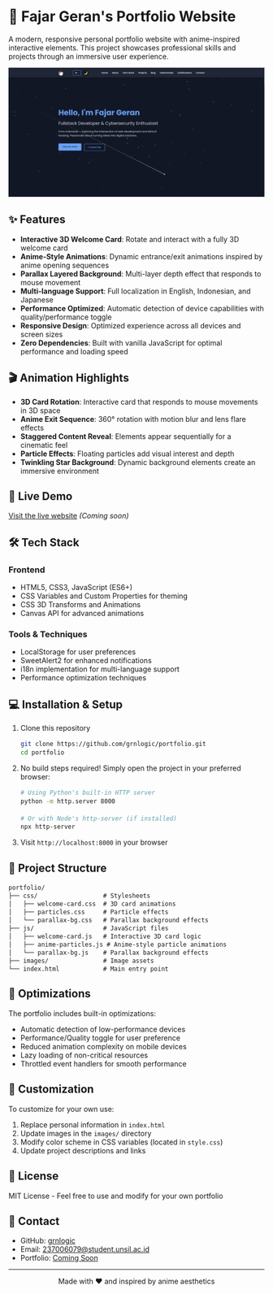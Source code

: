 # 🌟 Fajar Geran's Portfolio Website

A modern, responsive personal portfolio website with anime-inspired interactive elements. This project showcases professional skills and projects through an immersive user experience.

![Portfolio Preview](/images/Screenshot%20from%202025-05-04%2001-51-12.png)

## ✨ Features

- **Interactive 3D Welcome Card**: Rotate and interact with a fully 3D welcome card
- **Anime-Style Animations**: Dynamic entrance/exit animations inspired by anime opening sequences
- **Parallax Layered Background**: Multi-layer depth effect that responds to mouse movement
- **Multi-language Support**: Full localization in English, Indonesian, and Japanese
- **Performance Optimized**: Automatic detection of device capabilities with quality/performance toggle
- **Responsive Design**: Optimized experience across all devices and screen sizes
- **Zero Dependencies**: Built with vanilla JavaScript for optimal performance and loading speed

## 🎬 Animation Highlights

- **3D Card Rotation**: Interactive card that responds to mouse movements in 3D space
- **Anime Exit Sequence**: 360° rotation with motion blur and lens flare effects
- **Staggered Content Reveal**: Elements appear sequentially for a cinematic feel
- **Particle Effects**: Floating particles add visual interest and depth
- **Twinkling Star Background**: Dynamic background elements create an immersive environment

## 🚀 Live Demo

[Visit the live website](#) _(Coming soon)_

## 🛠️ Tech Stack

### Frontend

- HTML5, CSS3, JavaScript (ES6+)
- CSS Variables and Custom Properties for theming
- CSS 3D Transforms and Animations
- Canvas API for advanced animations

### Tools & Techniques

- LocalStorage for user preferences
- SweetAlert2 for enhanced notifications
- i18n implementation for multi-language support
- Performance optimization techniques

## 💻 Installation & Setup

1. Clone this repository

   ```bash
   git clone https://github.com/grnlogic/portfolio.git
   cd portfolio
   ```

2. No build steps required! Simply open the project in your preferred browser:

   ```bash
   # Using Python's built-in HTTP server
   python -m http.server 8000

   # Or with Node's http-server (if installed)
   npx http-server
   ```

3. Visit `http://localhost:8000` in your browser

## 🧠 Project Structure

```
portfolio/
├── css/                  # Stylesheets
│   ├── welcome-card.css  # 3D card animations
│   ├── particles.css     # Particle effects
│   └── parallax-bg.css   # Parallax background effects
├── js/                   # JavaScript files
│   ├── welcome-card.js   # Interactive 3D card logic
│   ├── anime-particles.js # Anime-style particle animations
│   └── parallax-bg.js    # Parallax background effects
├── images/               # Image assets
└── index.html            # Main entry point
```

## 📱 Optimizations

The portfolio includes built-in optimizations:

- Automatic detection of low-performance devices
- Performance/Quality toggle for user preference
- Reduced animation complexity on mobile devices
- Lazy loading of non-critical resources
- Throttled event handlers for smooth performance

## 🔧 Customization

To customize for your own use:

1. Replace personal information in `index.html`
2. Update images in the `images/` directory
3. Modify color scheme in CSS variables (located in `style.css`)
4. Update project descriptions and links

## 📝 License

MIT License - Feel free to use and modify for your own portfolio

## 🔗 Contact

- GitHub: [grnlogic](https://github.com/grnlogic)
- Email: 237006079@student.unsil.ac.id
- Portfolio: [Coming Soon](#)

---

<p align="center">Made with ❤️ and inspired by anime aesthetics</p>
